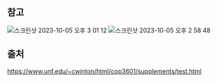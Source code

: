 ## 참고
![스크린샷 2023-10-05 오후 3 01 12](https://github.com/puretension/Univ_Study_Repo/assets/106448279/3802c77c-ede8-4baf-a0e0-b768649fbbb2)
![스크린샷 2023-10-05 오후 2 58 48](https://github.com/puretension/Univ_Study_Repo/assets/106448279/14cac0c2-1518-4685-b629-409294d84933)

## 출처
https://www.unf.edu/~cwinton/html/cop3601/supplements/test.html


